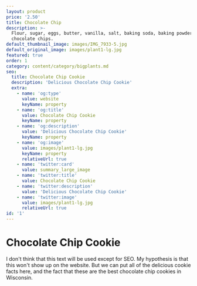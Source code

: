 ```yaml
---
layout: product
price: '2.50'
title: Chocolate Chip
description: >-
  Flour, sugar, eggs, butter, vanilla, salt, baking soda, baking powder,
  chocolate chips.
default_thumbnail_image: images/IMG_7933-5.jpg
default_original_image: images/plant1-lg.jpg
featured: true
order: 1
category: content/category/bigplants.md
seo:
  title: Chocolate Chip Cookie
  description: 'Delicious Chocolate Chip Cookie'
  extra:
    - name: 'og:type'
      value: website
      keyName: property
    - name: 'og:title'
      value: Chocolate Chip Cookie
      keyName: property
    - name: 'og:description'
      value: 'Delicious Chocolate Chip Cookie'
      keyName: property
    - name: 'og:image'
      value: images/plant1-lg.jpg
      keyName: property
      relativeUrl: true
    - name: 'twitter:card'
      value: summary_large_image
    - name: 'twitter:title'
      value: Chocolate Chip Cookie
    - name: 'twitter:description'
      value: 'Delicious Chocolate Chip Cookie'
    - name: 'twitter:image'
      value: images/plant1-lg.jpg
      relativeUrl: true
id: '1'
---
```


# Chocolate Chip Cookie

I don't think that this text will be used except for SEO.  My hypothesis is that this won't show up on the website.  But we can put all of the delicious cookie facts here, and the fact that these are the best chocolate chip cookies in Wisconsin.  
